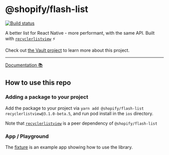 # @shopify/flash-list

[![Build status](https://badge.buildkite.com/33f17b0b03601f35f90c0a9534410876f8920559821bf4dafe.svg)](https://buildkite.com/shopify/flash-list)

A better list for React Native - more performant, with the same API. Built with [`recyclerlistview`](https://github.com/Flipkart/recyclerlistview) ⚡️

Check out [the Vault project](https://vault.shopify.io/projects/22845) to learn more about this project.

---

[Documentation 📚](https://flash-list.docs.shopify.io/)

## How to use this repo

### Adding a package to your project

Add the package to your project via `yarn add @shopify/flash-list recyclerlistview@3.1.0-beta.5`, and run pod install in the `ios` directory.

Note that [`recyclerlistview`](https://github.com/Flipkart/recyclerlistview) is a peer dependency of `@shopify/flash-list`

### App / Playground

The [fixture](https://github.com/Shopify/flash-list/tree/main/fixture) is an example app showing how to use the library.
